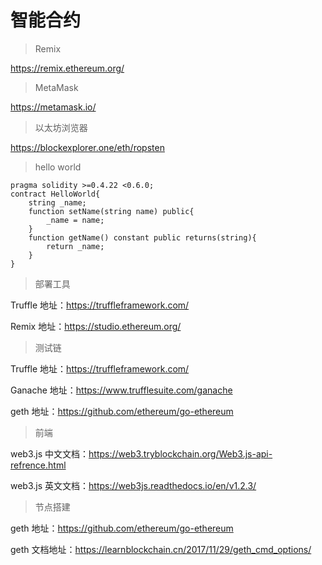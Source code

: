 # 智能合约

> Remix

https://remix.ethereum.org/

> MetaMask

https://metamask.io/

> 以太坊浏览器

https://blockexplorer.one/eth/ropsten

> hello world

``` solidity
pragma solidity >=0.4.22 <0.6.0;
contract HelloWorld{
    string _name;
    function setName(string name) public{
        _name = name;
    }
    function getName() constant public returns(string){
        return _name;
    }
}
```

> 部署工具

Truffle 地址：https://truffleframework.com/

Remix 地址：https://studio.ethereum.org/


> 测试链

Truffle 地址：https://truffleframework.com/

Ganache 地址：https://www.trufflesuite.com/ganache

geth 地址：https://github.com/ethereum/go-ethereum

> 前端

web3.js 中文文档：https://web3.tryblockchain.org/Web3.js-api-refrence.html

web3.js 英文文档：https://web3js.readthedocs.io/en/v1.2.3/

> 节点搭建

geth 地址：https://github.com/ethereum/go-ethereum

geth 文档地址：https://learnblockchain.cn/2017/11/29/geth_cmd_options/


